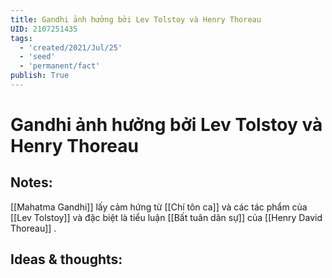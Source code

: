 ```yaml
---
title: Gandhi ảnh hưởng bởi Lev Tolstoy và Henry Thoreau
UID: 2107251435
tags:
  - 'created/2021/Jul/25'
  - 'seed'
  - 'permanent/fact'
publish: True
---
```

# Gandhi ảnh hưởng bởi Lev Tolstoy và Henry Thoreau

## Notes:
[[Mahatma Gandhi]] lấy cảm hứng từ [[Chí tôn ca]] và các tác phẩm của [[Lev Tolstoy]] và đặc biệt là tiểu luận [[Bất tuân dân sự]] của [[Henry David Thoreau]] .

## Ideas & thoughts:

